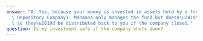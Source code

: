 ```yaml
---
answer: "A: Yes, because your money is invested in assets held by a trustee (Central\
  \ Depository Company). Mahaana only manages the fund but doesn\u2019t own the assets,\
  \ so they\u2019d be distributed back to you if the company closed."
question: Is my investment safe if the company shuts down?
---
```

